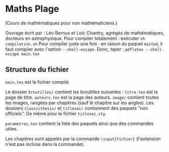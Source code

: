 # Maths Plage
(Cours de mathématiques pour non mathématiciens.)

Ouvrage écrit par :
Léo Bernus et Loïc Chantry, agrégés de mathématiques, docteurs en astrophysique.
Pour compiler totalement : exécuter ```sh compilation.sh```
Pour compiler juste une fois : en raison du paquet ```minted```, il faut compiler avec l'option ```--shell-escape```. Donc, taper :
```pdflatex --shell-escape main.tex```

Structure du fichier
--------------------
```main.tex``` est le fichier compilé.

Le dossier ```broutilles/``` contient les broutilles suivantes :
```titre.tex``` est la page de titre.
```auteurs.tex``` est la page des auteurs.
```image/``` contient toutes les images, rangées par chapitres (sauf le chapitre sur les angles).
Les dossiers ```classicthesis/``` et ```titlesec/``` contiennent des paquets "non officiels". De même pour le fichier ```titlesec.sty```.

```parametres.tex``` contient la liste des paquets ainsi que des commandes utiles.

Les chapitres sont appelés par la commande ```\input{fichier}``` (l'extension n'est pas incluse dans la commande).


